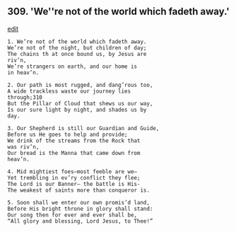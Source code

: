 
## 309.  'We''re not of the world which fadeth away.'
[edit](https://docs.google.com/document/d/1zlNSiX75A%2DnMy6uohme2tcvfMKkWGhmO/edit?mode=html)



    1. We’re not of the world which fadeth away. 
    We’re not of the night, but children of day; 
    The chains th at once bound us, by Jesus are
    riv’n,
    We’re strangers on earth, and our home is 
    in heav’n.

    2. Our path is most rugged, and dang’rous too, 
    A wide trackless waste our journey lies
    through;310
    But the Pillar of Cloud that shews us our way, 
    Is our sure light by night, and shades us by 
    day.

    3. Our Shepherd is still our Guardian and Guide, 
    Before us He goes to help and provide;
    We drink of the streams from the Rock that 
    was riv’n,
    Our bread is the Manna that came down from 
    heav’n.

    4. Mid mightiest foes—most feeble are we— 
    Yet trembling in ev’ry conflict they flee;
    The Lord is our Banner— the battle is His- 
    The weakest of saints more than conqueror is.

    5. Soon shall we enter our own promis’d land, 
    Before His bright throne in glory shall stand: 
    Our song then for ever and ever shall be,
    “All glory and blessing, Lord Jesus, to Thee!”
